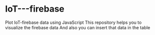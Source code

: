 # IoT---firebase
Plot IoT-firebase data using JavaScript 
This repository helps you to visualize the
 firebase data
And also you can insert that data in the table
